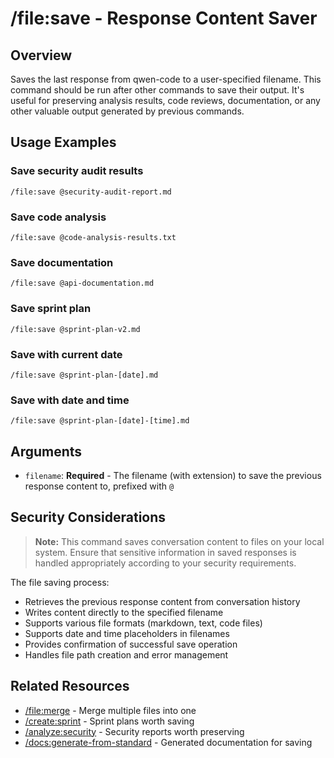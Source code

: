 # /file:save - Response Content Saver

## Overview

Saves the last response from qwen-code to a user-specified filename. This command should be run after other commands to save their output. It's useful for preserving analysis results, code reviews, documentation, or any other valuable output generated by previous commands.

## Usage Examples

### Save security audit results
```qwen
/file:save @security-audit-report.md
```

### Save code analysis
```qwen
/file:save @code-analysis-results.txt
```

### Save documentation
```qwen
/file:save @api-documentation.md
```

### Save sprint plan
```qwen
/file:save @sprint-plan-v2.md
```

### Save with current date
```qwen
/file:save @sprint-plan-[date].md
```

### Save with date and time
```qwen
/file:save @sprint-plan-[date]-[time].md
```

## Arguments

- `filename`: **Required** - The filename (with extension) to save the previous response content to, prefixed with `@`

## Security Considerations

> **Note:** This command saves conversation content to files on your local system. Ensure that sensitive information in saved responses is handled appropriately according to your security requirements.

The file saving process:
- Retrieves the previous response content from conversation history
- Writes content directly to the specified filename
- Supports various file formats (markdown, text, code files)
- Supports date and time placeholders in filenames
- Provides confirmation of successful save operation
- Handles file path creation and error management

## Related Resources

- [/file:merge](merge.md) - Merge multiple files into one
- [/create:sprint](../create/sprint.md) - Sprint plans worth saving
- [/analyze:security](../analyze/security.md) - Security reports worth preserving
- [/docs:generate-from-standard](../docs/generate-from-standard.md) - Generated documentation for saving